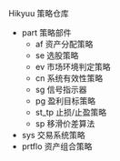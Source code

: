 Hikyuu 策略仓库

+ part 策略部件
    + af 资产分配策略
    + se 选股策略
    + ev 市场环境判定策略
    + cn 系统有效性策略
    + sg 信号指示器
    + pg 盈利目标策略
    + st_tp 止损/止盈策略
    + sp 移滑价差算法
+ sys 交易系统策略
+ prtflo 资产组合策略